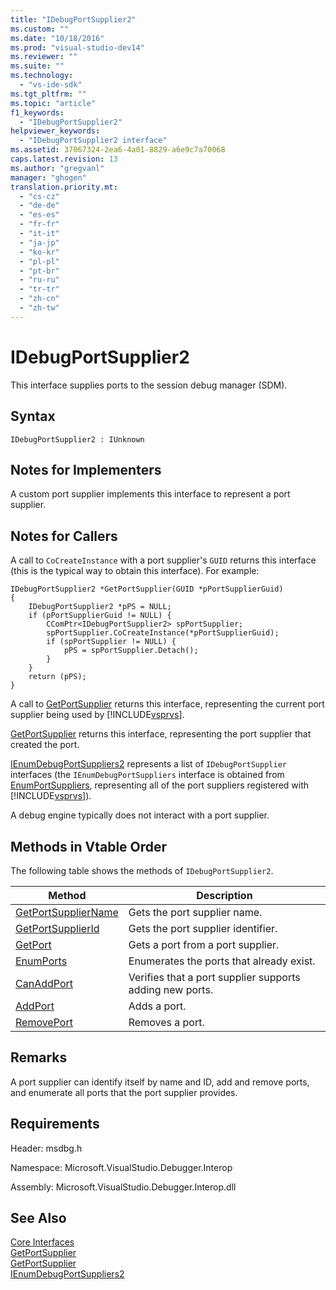 ```yaml
---
title: "IDebugPortSupplier2"
ms.custom: ""
ms.date: "10/18/2016"
ms.prod: "visual-studio-dev14"
ms.reviewer: ""
ms.suite: ""
ms.technology: 
  - "vs-ide-sdk"
ms.tgt_pltfrm: ""
ms.topic: "article"
f1_keywords: 
  - "IDebugPortSupplier2"
helpviewer_keywords: 
  - "IDebugPortSupplier2 interface"
ms.assetid: 37067324-2ea6-4a01-8829-a6e9c7a70068
caps.latest.revision: 13
ms.author: "gregvanl"
manager: "ghogen"
translation.priority.mt: 
  - "cs-cz"
  - "de-de"
  - "es-es"
  - "fr-fr"
  - "it-it"
  - "ja-jp"
  - "ko-kr"
  - "pl-pl"
  - "pt-br"
  - "ru-ru"
  - "tr-tr"
  - "zh-cn"
  - "zh-tw"
---
```

# IDebugPortSupplier2
This interface supplies ports to the session debug manager (SDM).  
  
## Syntax  
  
```  
IDebugPortSupplier2 : IUnknown  
```  
  
## Notes for Implementers  
 A custom port supplier implements this interface to represent a port supplier.  
  
## Notes for Callers  
 A call to `CoCreateInstance` with a port supplier's `GUID` returns this interface (this is the typical way to obtain this interface). For example:  
  
```cpp#  
IDebugPortSupplier2 *GetPortSupplier(GUID *pPortSupplierGuid)  
{  
    IDebugPortSupplier2 *pPS = NULL;  
    if (pPortSupplierGuid != NULL) {  
        CComPtr<IDebugPortSupplier2> spPortSupplier;  
        spPortSupplier.CoCreateInstance(*pPortSupplierGuid);  
        if (spPortSupplier != NULL) {  
            pPS = spPortSupplier.Detach();  
        }  
    }  
    return (pPS);  
}  
```  
  
 A call to [GetPortSupplier](../extensibility/idebugcoreserver2--getportsupplier.md) returns this interface, representing the current port supplier being used by [!INCLUDE[vsprvs](../codequality/includes/vsprvs_md.md)].  
  
 [GetPortSupplier](../extensibility/idebugport2--getportsupplier.md) returns this interface, representing the port supplier that created the port.  
  
 [IEnumDebugPortSuppliers2](../extensibility/ienumdebugportsuppliers2.md) represents a list of `IDebugPortSupplier` interfaces (the `IEnumDebugPortSuppliers` interface is obtained from [EnumPortSuppliers](../extensibility/idebugcoreserver2--enumportsuppliers.md), representing all of the port suppliers registered with [!INCLUDE[vsprvs](../codequality/includes/vsprvs_md.md)]).  
  
 A debug engine typically does not interact with a port supplier.  
  
## Methods in Vtable Order  
 The following table shows the methods of `IDebugPortSupplier2`.  
  
|Method|Description|  
|------------|-----------------|  
|[GetPortSupplierName](../extensibility/idebugportsupplier2--getportsuppliername.md)|Gets the port supplier name.|  
|[GetPortSupplierId](../extensibility/idebugportsupplier2--getportsupplierid.md)|Gets the port supplier identifier.|  
|[GetPort](../extensibility/idebugportsupplier2--getport.md)|Gets a port from a port supplier.|  
|[EnumPorts](../extensibility/idebugportsupplier2--enumports.md)|Enumerates the ports that already exist.|  
|[CanAddPort](../extensibility/idebugportsupplier2--canaddport.md)|Verifies that a port supplier supports adding new ports.|  
|[AddPort](../extensibility/idebugportsupplier2--addport.md)|Adds a port.|  
|[RemovePort](../extensibility/idebugportsupplier2--removeport.md)|Removes a port.|  
  
## Remarks  
 A port supplier can identify itself by name and ID, add and remove ports, and enumerate all ports that the port supplier provides.  
  
## Requirements  
 Header: msdbg.h  
  
 Namespace: Microsoft.VisualStudio.Debugger.Interop  
  
 Assembly: Microsoft.VisualStudio.Debugger.Interop.dll  
  
## See Also  
 [Core Interfaces](../extensibility/core-interfaces.md)   
 [GetPortSupplier](../extensibility/idebugport2--getportsupplier.md)   
 [GetPortSupplier](../extensibility/idebugcoreserver2--getportsupplier.md)   
 [IEnumDebugPortSuppliers2](../extensibility/ienumdebugportsuppliers2.md)